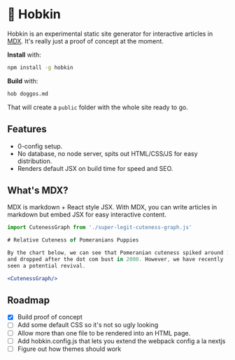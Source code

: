 # 🧚 Hobkin

Hobkin is an experimental static site generator for interactive articles in [MDX](https://github.com/mdx-js/mdx). It's really just a proof of concept at the moment.

**Install** with:

```sh
npm install -g hobkin
```

**Build** with:

```sh
hob doggos.md
```

That will create a `public` folder with the whole site ready to go.

## Features

* 0-config setup.
* No database, no node server, spits out HTML/CSS/JS for easy distribution.
* Renders default JSX on build time for speed and SEO.

## What's MDX?

MDX is markdown + React style JSX. With MDX, you can write articles in markdown but embed JSX for easy interactive content.

```jsx
import CutenessGraph from './super-legit-cuteness-graph.js'

# Relative Cuteness of Pomeranians Puppies

By the chart below, we can see that Pomeranian cuteness spiked around 1990
and dropped after the dot com bust in 2000. However, we have recently 
seen a potential revival.

<CutenessGraph/>
```

## Roadmap
- [x] Build proof of concept
- [ ] Add some default CSS so it's not so ugly looking
- [ ] Allow more than one file to be rendered into an HTML page. 
- [ ] Add hobkin.config.js that lets you extend the webpack config a la nextjs
- [ ] Figure out how themes should work
